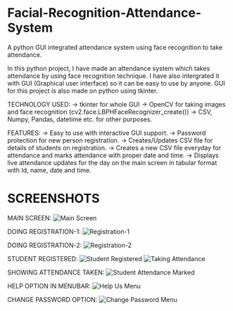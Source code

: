 # Facial-Recognition-Attendance-System
A python GUI integrated attendance system using face recognition to take attendance.

In this python project, I have made an attendance system which takes attendance by using face recognition technique. I have also intergrated it with GUI (Graphical user interface) so it can be easy to use by anyone. GUI for this project is also made on python using tkinter.

TECHNOLOGY USED:
-> tkinter for whole GUI
-> OpenCV for taking images and face recognition (cv2.face.LBPHFaceRecognizer_create())
-> CSV, Numpy, Pandas, datetime etc. for other purposes.

FEATURES:
-> Easy to use with interactive GUI support.
-> Password protection for new person registration.
-> Creates/Updates CSV file for details of students on registration.
-> Creates a new CSV file everyday for attendance and marks attendance with proper date and time.
-> Displays live attendance updates for the day on the main screen in tabular format with Id, name, date and time.

# SCREENSHOTS
MAIN SCREEN:
![Main Screen](https://github.com/Rahulxhacker/Facial-Recognition-Attendance-System/assets/72405667/1079a236-a77a-4917-8d40-c31557ffc182)

DOING REGISTRATION-1:
![Registration-1](https://github.com/Rahulxhacker/Facial-Recognition-Attendance-System/assets/72405667/d9613271-d083-418a-9635-5c3d8b692ce2)

DOING REGISTRATION-2:
![Registration-2](https://github.com/Rahulxhacker/Facial-Recognition-Attendance-System/assets/72405667/06ed2578-26de-465c-b1da-65d2254a1860)

STUDENT REGISTERED:
![Student Registered](https://github.com/Rahulxhacker/Facial-Recognition-Attendance-System/assets/72405667/dafd3f63-7d2b-4a57-8235-f051c781c6e5)
![Taking Attendance](https://github.com/Rahulxhacker/Facial-Recognition-Attendance-System/assets/72405667/fe108a89-bd9e-4158-8d89-897637896427)


SHOWING ATTENDANCE TAKEN:
![Student Attendance Marked](https://github.com/Rahulxhacker/Facial-Recognition-Attendance-System/assets/72405667/3fb1a860-c174-408f-9061-b405c060be1a)

HELP OPTION IN MENUBAR:
![Help Us Menu](https://github.com/Rahulxhacker/Facial-Recognition-Attendance-System/assets/72405667/04f33a0a-8210-48d7-9fab-b01944b40da5)

CHANGE PASSWORD OPTION:
![Change Password Menu](https://github.com/Rahulxhacker/Facial-Recognition-Attendance-System/assets/72405667/b6b3d866-06cb-41ec-b3e8-1d8f060fd1a2)

